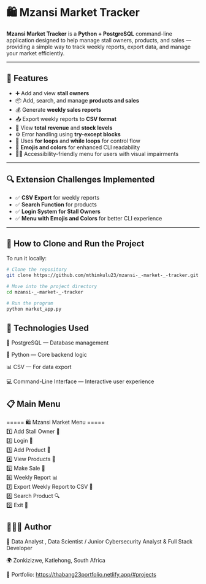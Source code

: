# 🛍️ Mzansi Market Tracker

**Mzansi Market Tracker** is a **Python + PostgreSQL** command-line application designed to help manage stall owners, products, and sales — providing a simple way to track weekly reports, export data, and manage your market efficiently.

---

## 🚀 Features
- ➕ Add and view **stall owners**
- 📦 Add, search, and manage **products and sales**
- 💰 Generate **weekly sales reports**
- 📤 Export weekly reports to **CSV format**
- 🧾 View **total revenue** and **stock levels**
- ⚙️ Error handling using **try-except blocks**
- 🔁 Uses **for loops** and **while loops** for control flow
- 🎨 **Emojis and colors** for enhanced CLI readability
- 🧑‍🦯 Accessibility-friendly menu for users with visual impairments  

---

## 🔍 Extension Challenges Implemented
- ✅ **CSV Export** for weekly reports  
- ✅ **Search Function** for products  
- ✅ **Login System for Stall Owners**  
- ✅ **Menu with Emojis and Colors** for better CLI experience  

---

## 💾 How to Clone and Run the Project

To run it locally:

```bash
# Clone the repository
git clone https://github.com/mthimkulu23/mzansi-_-market-_-tracker.git

# Move into the project directory
cd mzansi-_-market-_-tracker

# Run the program
python market_app.py

```


## 🧩 Technologies Used

🐘 PostgreSQL — Database management

🐍 Python — Core backend logic

📊 CSV — For data export

💻 Command-Line Interface — Interactive user experience


## 📋 Main Menu

===== 🛍️ Mzansi Market Menu ===== <br>
1️⃣  Add Stall Owner 📝 <br>
2️⃣  Login 🔐 <br>
3️⃣  Add Product 🛒 <br>
4️⃣  View Products 👀 <br>
5️⃣  Make Sale 💸 <br>
6️⃣  Weekly Report 📊 <br>
7️⃣  Export Weekly Report to CSV 📁 <br>
8️⃣  Search Product 🔍 <br>
9️⃣  Exit 🚪


##  👨🏽‍💻 Author

🚀 Data Analyst , Data Scientist / Junior Cybersecurity Analyst & Full Stack Developer

🌍 Zonkizizwe, Katlehong, South Africa

🔗 Portfolio: https://thabang23portfolio.netlify.app/#projects